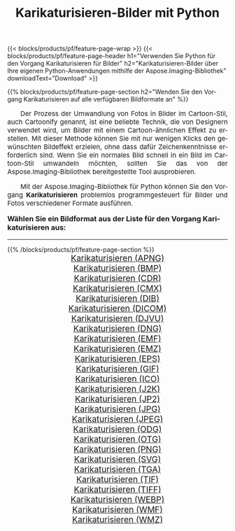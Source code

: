 ﻿---
title: Karikaturisieren-Bilder mit Python 
weight: 3920
url: /de/python-net/cartoonify/ 
lang: de
langdirlevel: 2
locales: zh-hans,ja,it,ru,de,es,fr,nl,id,lt,pl,pt,vi,tr,ko,zh-hant,ar,hi,th,sv,cs,uk,he
description: Anwenden der Aspose.Imaging-Bibliothek auf Karikaturisieren-Bilder und Fotos mithilfe Ihrer eigenen Python-Anwendungen und Server-APIs.
---

{{< blocks/products/pf/feature-page-wrap >}}
{{< blocks/products/pf/feature-page-header h1="Verwenden Sie Python für den Vorgang Karikaturisieren für Bilder" h2="Karikaturisieren-Bilder über Ihre eigenen Python-Anwendungen mithilfe der Aspose.Imaging-Bibliothek" downloadText="Download" >}}


{{% blocks/products/pf/feature-page-section  h2="Wenden Sie den Vorgang Karikaturisieren auf alle verfügbaren Bildformate an" %}}
<p align="justify" style="text-indent:2em;font-size:15px;">
Der Prozess der Umwandlung von Fotos in Bilder im Cartoon-Stil, auch Cartoonify genannt, ist eine beliebte Technik, die von Designern verwendet wird, um Bilder mit einem Cartoon-ähnlichen Effekt zu erstellen. Mit dieser Methode können Sie mit nur wenigen Klicks den gewünschten Bildeffekt erzielen, ohne dass dafür Zeichenkenntnisse erforderlich sind. Wenn Sie ein normales Bild schnell in ein Bild im Cartoon-Stil umwandeln möchten, sollten Sie das von der Aspose.Imaging-Bibliothek bereitgestellte Tool ausprobieren.
</p>
<p align="justify" style="text-indent:2em;font-size:15px;">
Mit der Aspose.Imaging-Bibliothek für Python können Sie den Vorgang <b>Karikaturisieren</b> problemlos programmgesteuert für Bilder und Fotos verschiedener Formate ausführen.
</p>
<h3 style="margin-top:16px;">
Wählen Sie ein Bildformat aus der Liste für den Vorgang Karikaturisieren aus:
</h3>
<hr/>
{{% /blocks/products/pf/feature-page-section %}}
<div class="container-fluid productfamilypage bg-gray">
    <div class="convertypes bg-gray agp-content section">
        <div class="container">
		<div class="row other-converters" style="gap: 10px;font-size: 19px;text-align:center;">
		    <div class='col-md-3 other-converter remove-lp remove-rp'><a href="/imaging/de/python-net/cartoonify/apng/" style="padding:15px;">Karikaturisieren (APNG)</a></div><div class='col-md-3 other-converter remove-lp remove-rp'><a href="/imaging/de/python-net/cartoonify/bmp/" style="padding:15px;">Karikaturisieren (BMP)</a></div><div class='col-md-3 other-converter remove-lp remove-rp'><a href="/imaging/de/python-net/cartoonify/cdr/" style="padding:15px;">Karikaturisieren (CDR)</a></div><div class='col-md-3 other-converter remove-lp remove-rp'><a href="/imaging/de/python-net/cartoonify/cmx/" style="padding:15px;">Karikaturisieren (CMX)</a></div><div class='col-md-3 other-converter remove-lp remove-rp'><a href="/imaging/de/python-net/cartoonify/dib/" style="padding:15px;">Karikaturisieren (DIB)</a></div><div class='col-md-3 other-converter remove-lp remove-rp'><a href="/imaging/de/python-net/cartoonify/dicom/" style="padding:15px;">Karikaturisieren (DICOM)</a></div><div class='col-md-3 other-converter remove-lp remove-rp'><a href="/imaging/de/python-net/cartoonify/djvu/" style="padding:15px;">Karikaturisieren (DJVU)</a></div><div class='col-md-3 other-converter remove-lp remove-rp'><a href="/imaging/de/python-net/cartoonify/dng/" style="padding:15px;">Karikaturisieren (DNG)</a></div><div class='col-md-3 other-converter remove-lp remove-rp'><a href="/imaging/de/python-net/cartoonify/emf/" style="padding:15px;">Karikaturisieren (EMF)</a></div><div class='col-md-3 other-converter remove-lp remove-rp'><a href="/imaging/de/python-net/cartoonify/emz/" style="padding:15px;">Karikaturisieren (EMZ)</a></div><div class='col-md-3 other-converter remove-lp remove-rp'><a href="/imaging/de/python-net/cartoonify/eps/" style="padding:15px;">Karikaturisieren (EPS)</a></div><div class='col-md-3 other-converter remove-lp remove-rp'><a href="/imaging/de/python-net/cartoonify/gif/" style="padding:15px;">Karikaturisieren (GIF)</a></div><div class='col-md-3 other-converter remove-lp remove-rp'><a href="/imaging/de/python-net/cartoonify/ico/" style="padding:15px;">Karikaturisieren (ICO)</a></div><div class='col-md-3 other-converter remove-lp remove-rp'><a href="/imaging/de/python-net/cartoonify/j2k/" style="padding:15px;">Karikaturisieren (J2K)</a></div><div class='col-md-3 other-converter remove-lp remove-rp'><a href="/imaging/de/python-net/cartoonify/jp2/" style="padding:15px;">Karikaturisieren (JP2)</a></div><div class='col-md-3 other-converter remove-lp remove-rp'><a href="/imaging/de/python-net/cartoonify/jpg/" style="padding:15px;">Karikaturisieren (JPG)</a></div><div class='col-md-3 other-converter remove-lp remove-rp'><a href="/imaging/de/python-net/cartoonify/jpeg/" style="padding:15px;">Karikaturisieren (JPEG)</a></div><div class='col-md-3 other-converter remove-lp remove-rp'><a href="/imaging/de/python-net/cartoonify/odg/" style="padding:15px;">Karikaturisieren (ODG)</a></div><div class='col-md-3 other-converter remove-lp remove-rp'><a href="/imaging/de/python-net/cartoonify/otg/" style="padding:15px;">Karikaturisieren (OTG)</a></div><div class='col-md-3 other-converter remove-lp remove-rp'><a href="/imaging/de/python-net/cartoonify/png/" style="padding:15px;">Karikaturisieren (PNG)</a></div><div class='col-md-3 other-converter remove-lp remove-rp'><a href="/imaging/de/python-net/cartoonify/svg/" style="padding:15px;">Karikaturisieren (SVG)</a></div><div class='col-md-3 other-converter remove-lp remove-rp'><a href="/imaging/de/python-net/cartoonify/tga/" style="padding:15px;">Karikaturisieren (TGA)</a></div><div class='col-md-3 other-converter remove-lp remove-rp'><a href="/imaging/de/python-net/cartoonify/tif/" style="padding:15px;">Karikaturisieren (TIF)</a></div><div class='col-md-3 other-converter remove-lp remove-rp'><a href="/imaging/de/python-net/cartoonify/tiff/" style="padding:15px;">Karikaturisieren (TIFF)</a></div><div class='col-md-3 other-converter remove-lp remove-rp'><a href="/imaging/de/python-net/cartoonify/webp/" style="padding:15px;">Karikaturisieren (WEBP)</a></div><div class='col-md-3 other-converter remove-lp remove-rp'><a href="/imaging/de/python-net/cartoonify/wmf/" style="padding:15px;">Karikaturisieren (WMF)</a></div><div class='col-md-3 other-converter remove-lp remove-rp'><a href="/imaging/de/python-net/cartoonify/wmz/" style="padding:15px;">Karikaturisieren (WMZ)</a></div>
                </div>
        </div>
    </div>
</div>
<br/>
